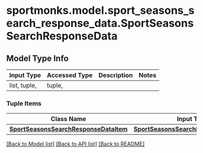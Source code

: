 # sportmonks.model.sport_seasons_search_response_data.SportSeasonsSearchResponseData

## Model Type Info
Input Type | Accessed Type | Description | Notes
------------ | ------------- | ------------- | -------------
list, tuple,  | tuple,  |  | 

### Tuple Items
Class Name | Input Type | Accessed Type | Description | Notes
------------- | ------------- | ------------- | ------------- | -------------
[**SportSeasonsSearchResponseDataItem**](SportSeasonsSearchResponseDataItem.md) | [**SportSeasonsSearchResponseDataItem**](SportSeasonsSearchResponseDataItem.md) | [**SportSeasonsSearchResponseDataItem**](SportSeasonsSearchResponseDataItem.md) |  | 

[[Back to Model list]](../../README.md#documentation-for-models) [[Back to API list]](../../README.md#documentation-for-api-endpoints) [[Back to README]](../../README.md)

